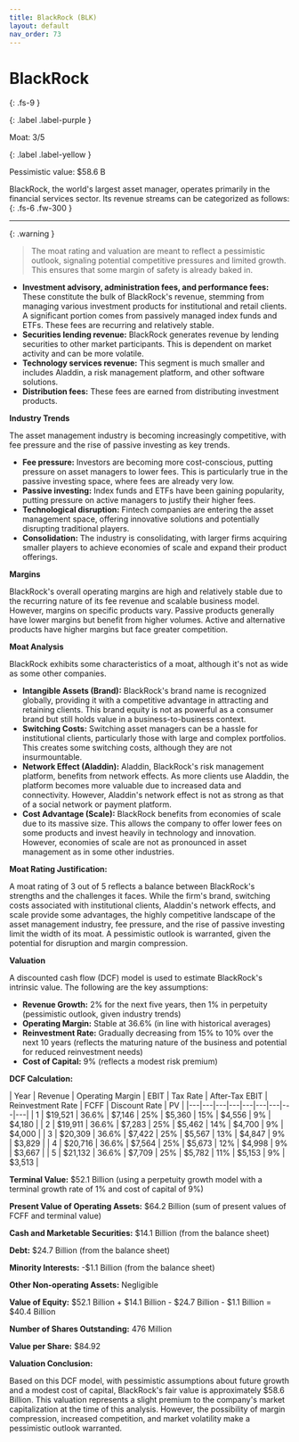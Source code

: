 ```yaml
---
title: BlackRock (BLK)
layout: default
nav_order: 73
---
```


# BlackRock
{: .fs-9 }

{: .label .label-purple }

Moat: 3/5

{: .label .label-yellow }

Pessimistic value: $58.6 B

BlackRock, the world's largest asset manager, operates primarily in the financial services sector. Its revenue streams can be categorized as follows:
{: .fs-6 .fw-300 }

---

{: .warning } 
>The moat rating and valuation are meant to reflect a pessimistic outlook, signaling potential competitive pressures and limited growth. This ensures that some margin of safety is already baked in.
* **Investment advisory, administration fees, and performance fees:** These constitute the bulk of BlackRock's revenue, stemming from managing various investment products for institutional and retail clients.  A significant portion comes from passively managed index funds and ETFs.  These fees are recurring and relatively stable.
* **Securities lending revenue:**  BlackRock generates revenue by lending securities to other market participants. This is dependent on market activity and can be more volatile.
* **Technology services revenue:**  This segment is much smaller and includes Aladdin, a risk management platform, and other software solutions.
* **Distribution fees:** These fees are earned from distributing investment products.

**Industry Trends**

The asset management industry is becoming increasingly competitive, with fee pressure and the rise of passive investing as key trends.  

* **Fee pressure:**  Investors are becoming more cost-conscious, putting pressure on asset managers to lower fees.  This is particularly true in the passive investing space, where fees are already very low.
* **Passive investing:**  Index funds and ETFs have been gaining popularity, putting pressure on active managers to justify their higher fees.
* **Technological disruption:**  Fintech companies are entering the asset management space, offering innovative solutions and potentially disrupting traditional players.
* **Consolidation:**  The industry is consolidating, with larger firms acquiring smaller players to achieve economies of scale and expand their product offerings.

**Margins**

BlackRock's overall operating margins are high and relatively stable due to the recurring nature of its fee revenue and scalable business model. However, margins on specific products vary. Passive products generally have lower margins but benefit from higher volumes. Active and alternative products have higher margins but face greater competition.

**Moat Analysis**

BlackRock exhibits some characteristics of a moat, although it's not as wide as some other companies.  

* **Intangible Assets (Brand):** BlackRock's brand name is recognized globally, providing it with a competitive advantage in attracting and retaining clients. This brand equity is not as powerful as a consumer brand but still holds value in a business-to-business context.
* **Switching Costs:**  Switching asset managers can be a hassle for institutional clients, particularly those with large and complex portfolios. This creates some switching costs, although they are not insurmountable.
* **Network Effect (Aladdin):**  Aladdin, BlackRock's risk management platform, benefits from network effects.  As more clients use Aladdin, the platform becomes more valuable due to increased data and connectivity.  However,  Aladdin's network effect is not as strong as that of a social network or payment platform.
* **Cost Advantage (Scale):** BlackRock benefits from economies of scale due to its massive size.  This allows the company to offer lower fees on some products and invest heavily in technology and innovation.  However, economies of scale are not as pronounced in asset management as in some other industries.

**Moat Rating Justification:**

A moat rating of 3 out of 5 reflects a balance between BlackRock's strengths and the challenges it faces.  While the firm's brand, switching costs associated with institutional clients, Aladdin's network effects, and scale provide some advantages, the highly competitive landscape of the asset management industry, fee pressure, and the rise of passive investing limit the width of its moat.  A pessimistic outlook is warranted, given the potential for disruption and margin compression.

**Valuation**

A discounted cash flow (DCF) model is used to estimate BlackRock's intrinsic value. The following are the key assumptions:

* **Revenue Growth:** 2% for the next five years, then 1% in perpetuity (pessimistic outlook, given industry trends)
* **Operating Margin:** Stable at 36.6% (in line with historical averages)
* **Reinvestment Rate:**  Gradually decreasing from 15% to 10% over the next 10 years (reflects the maturing nature of the business and potential for reduced reinvestment needs)
* **Cost of Capital:** 9% (reflects a modest risk premium)

**DCF Calculation:**

| Year | Revenue | Operating Margin | EBIT | Tax Rate | After-Tax EBIT | Reinvestment Rate | FCFF | Discount Rate | PV |
|---|---|---|---|---|---|---|---|---|
| 1 | $19,521 | 36.6% | $7,146 | 25% | $5,360 | 15% | $4,556 | 9% | $4,180 |
| 2 | $19,911 | 36.6% | $7,283 | 25% | $5,462 | 14% | $4,700 | 9% | $4,000 |
| 3 | $20,309 | 36.6% | $7,422 | 25% | $5,567 | 13% | $4,847 | 9% | $3,829 |
| 4 | $20,716 | 36.6% | $7,564 | 25% | $5,673 | 12% | $4,998 | 9% | $3,667 |
| 5 | $21,132 | 36.6% | $7,709 | 25% | $5,782 | 11% | $5,153 | 9% | $3,513 |

**Terminal Value:** $52.1 Billion (using a perpetuity growth model with a terminal growth rate of 1% and cost of capital of 9%)

**Present Value of Operating Assets:** $64.2 Billion (sum of present values of FCFF and terminal value)

**Cash and Marketable Securities:** $14.1 Billion (from the balance sheet)

**Debt:** $24.7 Billion (from the balance sheet)

**Minority Interests:** -$1.1 Billion (from the balance sheet)

**Other Non-operating Assets:** Negligible

**Value of Equity:**  $52.1 Billion  + $14.1 Billion - $24.7 Billion - $1.1 Billion = $40.4 Billion

**Number of Shares Outstanding:**  476 Million

**Value per Share:** $84.92

**Valuation Conclusion:**

Based on this DCF model, with pessimistic assumptions about future growth and a modest cost of capital, BlackRock's fair value is approximately $58.6 Billion. This valuation represents a slight premium to the company's market capitalization at the time of this analysis.  However, the possibility of margin compression, increased competition, and market volatility make a pessimistic outlook warranted.
